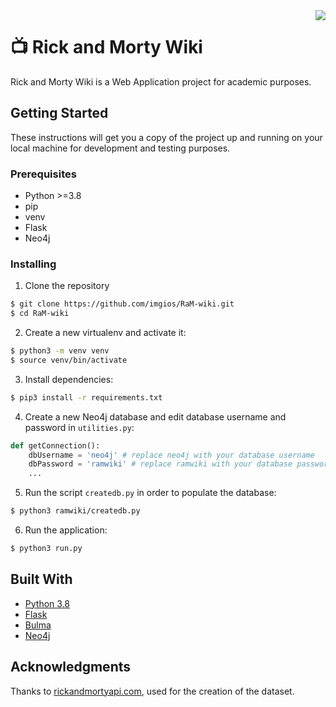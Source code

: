 <img src="https://i.imgur.com/qXFzp8d.png" align="right">

# 📺 Rick and Morty Wiki
Rick and Morty Wiki is a Web Application project for academic purposes.

## Getting Started

These instructions will get you a copy of the project up and running on your local machine for development and testing purposes.

### Prerequisites

- Python >=3.8
- pip
- venv
- Flask
- Neo4j

### Installing

1. Clone the repository
```bash
$ git clone https://github.com/imgios/RaM-wiki.git
$ cd RaM-wiki
```
2. Create a new virtualenv and activate it:
```bash
$ python3 -m venv venv
$ source venv/bin/activate
```
3. Install dependencies:
```bash
$ pip3 install -r requirements.txt
```
4. Create a new Neo4j database and edit database username and password in `utilities.py`:
```python
def getConnection():
    dbUsername = 'neo4j' # replace neo4j with your database username
    dbPassword = 'ramwiki' # replace ramwiki with your database password
    ... 
```
5. Run the script `createdb.py` in order to populate the database:
```bash
$ python3 ramwiki/createdb.py
```
6. Run the application:
```bash
$ python3 run.py
```

## Built With

* [Python 3.8](https://www.python.org/)
* [Flask](https://flask.palletsprojects.com/en/1.1.x/)
* [Bulma](https://bulma.io/)
* [Neo4j](https://neo4j.com/)

## Acknowledgments

Thanks to [rickandmortyapi.com](https://rickandmortyapi.com/), used for the creation of the dataset.
